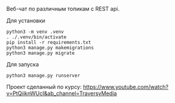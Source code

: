 Веб-чат по различным топикам с REST api.

Для установки
```
python3 -m venv .venv
. ./.venv/bin/activate
pip install -r requirements.txt
python3 manage.py makemigrations
python3 manage.py migrate
```
Для запуска
```
python3 manage.py runserver
```
Проект сделанный по курсу: https://www.youtube.com/watch?v=PtQiiknWUcI&ab_channel=TraversyMedia
